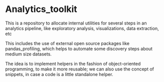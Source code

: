 # Analytics_toolkit
This is a repository to allocate internal utilities for several steps in an analytics pipeline, like exploratory analysis, visualizations, data extraction, etc

This includes the use of external open source packages like pandas_profiling, which helps to automate some discovery steps about medium size datasets.

The idea is to implement helpers in the fashion of object-oriented programming, to make it more reusable; we can also use the concept of snippets, in case a code is a little standalone helper.


